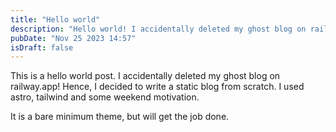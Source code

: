 ```yaml
---
title: "Hello world"
description: "Hello world! I accidentally deleted my ghost blog on railway.app and this is a fresh start."
pubDate: "Nov 25 2023 14:57"
isDraft: false
---
```


This is a hello world post. I accidentally deleted my ghost blog on railway.app!
Hence, I decided to write a static blog from scratch. I used astro, tailwind and some weekend motivation.

It is a bare minimum theme, but will get the job done.
